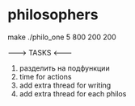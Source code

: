 # philosophers

make
./philo_one 5 800 200 200

---> TASKS <---
1. разделить на подфункции
2. time for actions
3. add extra thread for writing
4. add extra thread for each philos